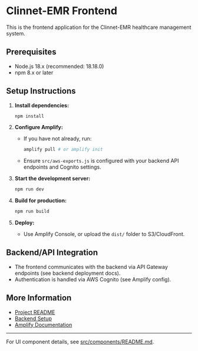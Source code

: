# Clinnet-EMR Frontend

This is the frontend application for the Clinnet-EMR healthcare management system.

## Prerequisites

- Node.js 18.x (recommended: 18.18.0)
- npm 8.x or later

## Setup Instructions

1. **Install dependencies:**

   ```bash
   npm install
   ```

2. **Configure Amplify:**

   - If you have not already, run:

     ```bash
     amplify pull # or amplify init
     ```

   - Ensure `src/aws-exports.js` is configured with your backend API endpoints and Cognito settings.

3. **Start the development server:**

   ```bash
   npm run dev
   ```

4. **Build for production:**

   ```bash
   npm run build
   ```

5. **Deploy:**

   - Use Amplify Console, or upload the `dist/` folder to S3/CloudFront.

## Backend/API Integration

- The frontend communicates with the backend via API Gateway endpoints (see backend deployment docs).
- Authentication is handled via AWS Cognito (see Amplify config).

## More Information

- [Project README](../README.md)
- [Backend Setup](../backend/README.md)
- [Amplify Documentation](https://docs.amplify.aws)

---

For UI component details, see [src/components/README.md](./src/components/README.md).
